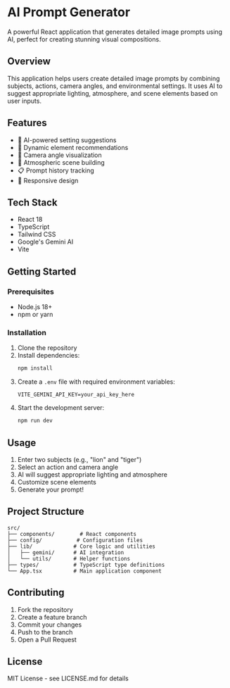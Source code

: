 <!-- Project Title -->
# AI Prompt Generator

A powerful React application that generates detailed image prompts using AI, perfect for creating stunning visual compositions.

<!-- Project Overview -->
## Overview

This application helps users create detailed image prompts by combining subjects, actions, camera angles, and environmental settings. It uses AI to suggest appropriate lighting, atmosphere, and scene elements based on user inputs.

## Features

- 🤖 AI-powered setting suggestions
- 🎨 Dynamic element recommendations
- 📸 Camera angle visualization
- 🌅 Atmospheric scene building
- 📋 Prompt history tracking
- 📱 Responsive design

## Tech Stack

- React 18
- TypeScript
- Tailwind CSS
- Google's Gemini AI
- Vite

## Getting Started

### Prerequisites

- Node.js 18+
- npm or yarn

### Installation

1. Clone the repository
2. Install dependencies:
   ```bash
   npm install
   ```
3. Create a `.env` file with required environment variables:
   ```
   VITE_GEMINI_API_KEY=your_api_key_here
   ```
4. Start the development server:
   ```bash
   npm run dev
   ```

## Usage

1. Enter two subjects (e.g., "lion" and "tiger")
2. Select an action and camera angle
3. AI will suggest appropriate lighting and atmosphere
4. Customize scene elements
5. Generate your prompt!

## Project Structure

```
src/
├── components/        # React components
├── config/           # Configuration files
├── lib/             # Core logic and utilities
│   ├── gemini/      # AI integration
│   └── utils/       # Helper functions
├── types/           # TypeScript type definitions
└── App.tsx          # Main application component
```

## Contributing

1. Fork the repository
2. Create a feature branch
3. Commit your changes
4. Push to the branch
5. Open a Pull Request

## License

MIT License - see LICENSE.md for details